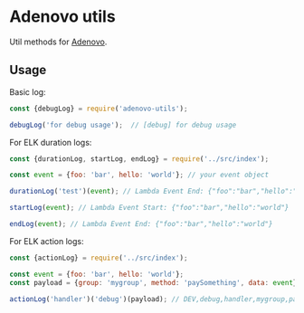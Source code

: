 # Adenovo utils

Util methods for [Adenovo](https://www.adenovo.com/).

## Usage

Basic log:

``` js
const {debugLog} = require('adenovo-utils');

debugLog('for debug usage');  // [debug] for debug usage
```

For ELK duration logs:

``` js
const {durationLog, startLog, endLog} = require('../src/index');

const event = {foo: 'bar', hello: 'world'}; // your event object

durationLog('test')(event); // Lambda Event End: {"foo":"bar","hello":"world"}

startLog(event); // Lambda Event Start: {"foo":"bar","hello":"world"}

endLog(event); // Lambda Event End: {"foo":"bar","hello":"world"}
```

For ELK action logs:

``` js
const {actionLog} = require('../src/index');

const event = {foo: 'bar', hello: 'world'};
const payload = {group: 'mygroup', method: 'paySomething', data: event}; // optional: memberId

actionLog('handler')('debug')(payload); // DEV,debug,handler,mygroup,paySomething,{"foo":"bar","hello":"world"}

```